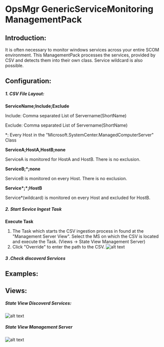 # OpsMgr GenericServiceMonitoring ManagementPack

## Introduction:
It is often necessary to monitor windows services across your entire SCOM environment. This ManagementPack processes the services, provided by CSV and detects them into their own class. Service wildcard is also possible.

## Configuration:
##### 1. CSV File Layout:

  __ServiceName;Include;Exclude__

  Include: Comma separated List of Servername(ShortName)

  Exclude: Comma separated List of Servername(ShortName)

  *: Every Host in the "Microsoft.SystemCenter.ManagedComputerServer" Class

  **ServiceA;HostA,HostB;none**

  ServiceA is monitored for HostA and HostB. There is no exclusion.

  **ServiceB;*;none**

  ServiceB is monitored on every Host. There is no exclusion.

  __Service*;*;HostB__

  Service*(wildcard) is monitored on every Host and excluded for HostB.

##### 2. Start Sevice Ingest Task

__Execute Task__

  1. The Task which starts the CSV ingestion process in found at the "Management Server View". Select the MS on which the CSV is located      and execute the Task. (Views -> State View Management Server)
  2. Click "Override" to enter the path to the CSV.
  ![alt text](https://github.com/spa5603/OpsMgr.GenericServiceMonitoring/blob/master/Graphics/RunTask.jpg)


##### 3 .Check discoverd Services

## Examples:

## Views:

##### State View Discoverd Services:
![alt text](https://github.com/spa5603/OpsMgr.GenericServiceMonitoring/blob/master/Graphics/StateView%20-%20Discovered%20Services.jpg)

##### State View Management Server
![alt text](https://github.com/spa5603/OpsMgr.GenericServiceMonitoring/blob/master/Graphics/StateView%20-%20Management%20Server.jpg)
